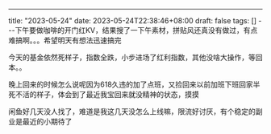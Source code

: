---
title: "2023-05-24"
date: 2023-05-24T22:38:46+08:00
draft: false
tags: []
---下午要做咖啡的开门红KV，结果搜了一下午素材，拼贴风还真没有做过，有点难搞啊。。。希望明天有想法迅速搞完


今天的基金依然死样子，指数全跌，小步进场了红利指数，其他没啥大操作，等回本。。


晚上回来的时候怎么说呢因为618久违的加了点班，又捡回来以前加班下班回家半死不活的样子，体会到了最近我宝回来就没精神的状态，摸摸


闲鱼好几天没人找了，难道是我这几天没怎么上线嘛，限流好讨厌，有个稳定的副业是最近的小期待了

